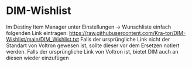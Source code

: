 # DIM-Wishlist

Im Destiny Item Manager unter Einstellungen -> Wunschliste einfach folgenden Link eintragen:
https://raw.githubusercontent.com/Kra-tor/DIM-Wishlist/main/DIM_Wishlist.txt
Falls der ursprüngliche Link nicht der Standart von Voltron gewesen ist, sollte dieser vor dem Ersetzen notiert werden.
Falls der ursprüngliche Link von Voltron ist, bietet DIM auch an diesen wieder einzufügen
